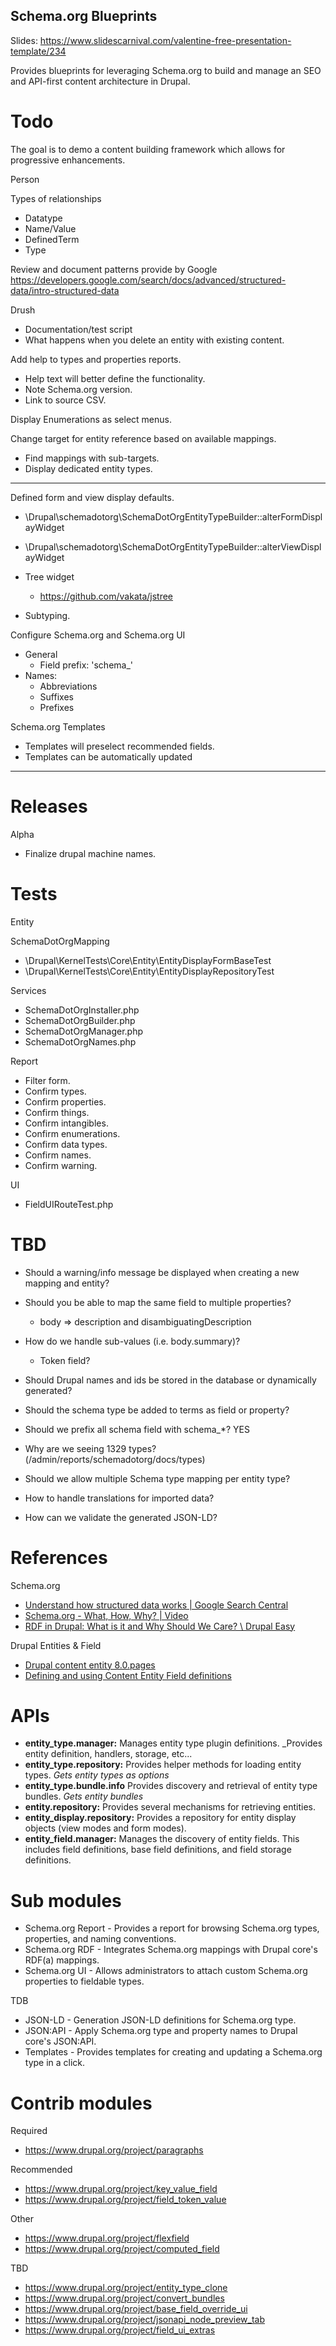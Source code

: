 Schema.org Blueprints
---------------------
Slides: https://www.slidescarnival.com/valentine-free-presentation-template/234

Provides blueprints for leveraging Schema.org to build and manage an SEO and API-first content architecture in Drupal.

# Todo

The goal is to demo a content building framework which allows for progressive enhancements.

Person

Types of relationships
- Datatype
- Name/Value
- DefinedTerm
- Type

Review and document patterns provide by Google
https://developers.google.com/search/docs/advanced/structured-data/intro-structured-data

Drush
- Documentation/test script
- What happens when you delete an entity with existing content.

Add help to types and properties reports.
- Help text will better define the functionality.
- Note Schema.org version.
- Link to source CSV.

Display Enumerations as select menus.

Change target for entity reference based on available mappings.
- Find mappings with sub-targets.
- Display dedicated entity types.

--------------------------------------------------------------------------------

Defined form and view display defaults.
- \Drupal\schemadotorg\SchemaDotOrgEntityTypeBuilder::alterFormDisplayWidget
- \Drupal\schemadotorg\SchemaDotOrgEntityTypeBuilder::alterViewDisplayWidget

- Tree widget
  - https://github.com/vakata/jstree

- Subtyping.

Configure Schema.org and Schema.org UI
- General
  - Field prefix: 'schema_'
- Names:
  - Abbreviations
  - Suffixes
  - Prefixes

Schema.org Templates
  - Templates will preselect recommended fields.
  - Templates can be automatically updated

--------------------------------------------------------------------------------

# Releases

Alpha
- Finalize drupal machine names.

# Tests

Entity

SchemaDotOrgMapping
- \Drupal\KernelTests\Core\Entity\EntityDisplayFormBaseTest
- \Drupal\KernelTests\Core\Entity\EntityDisplayRepositoryTest

Services

- SchemaDotOrgInstaller.php
- SchemaDotOrgBuilder.php
- SchemaDotOrgManager.php
- SchemaDotOrgNames.php

Report

- Filter form.
- Confirm types.
- Confirm properties.
- Confirm things.
- Confirm intangibles.
- Confirm enumerations.
- Confirm data types.
- Confirm names.
- Confirm warning.

UI
- FieldUIRouteTest.php

# TBD

- Should a warning/info message be displayed when creating a new mapping
  and entity?

- Should you be able to map the same field to multiple properties?
  - body => description and disambiguatingDescription

- How do we handle sub-values (i.e. body.summary)?
  - Token field?

- Should Drupal names and ids be stored in the database or dynamically generated?

- Should the schema type be added to terms as field or property?

- Should we prefix all schema field with schema_*? YES

- Why are we seeing 1329 types? (/admin/reports/schemadotorg/docs/types)

- Should we allow multiple Schema type mapping per entity type?

- How to handle translations for imported data?

- How can we validate the generated JSON-LD?

# References

Schema.org

- [Understand how structured data works | Google Search Central](https://developers.google.com/search/docs/advanced/structured-data/intro-structured-data)
- [Schema.org - What, How, Why? | Video](https://www.youtube.com/watch?v=hcahQfN5u9Y)
- [RDF in Drupal: What is it and Why Should We Care? \ Drupal Easy](https://www.drupaleasy.com/blogs/ultimike/2009/06/rdf-drupal-what-it-and-why-should-we-care)

Drupal Entities & Field

- [Drupal content entity 8.0.pages](https://paperzz.com/doc/7052675/drupal-content-entity-8.0.pages)
- [Defining and using Content Entity Field definitions](https://www.drupal.org/docs/drupal-apis/entity-api/defining-and-using-content-entity-field-definitions)

# APIs

- **entity_type.manager:**
  Manages entity type plugin definitions.
  _Provides entity definition, handlers, storage, etc...
- **entity_type.repository:**
  Provides helper methods for loading entity types.
  _Gets entity types as options_
- **entity_type.bundle.info**
  Provides discovery and retrieval of entity type bundles.
  _Gets entity bundles_
- **entity.repository:**
  Provides several mechanisms for retrieving entities.
- **entity_display.repository:**
  Provides a repository for entity display objects (view modes and form modes).
- **entity_field.manager:**
  Manages the discovery of entity fields. This includes field definitions, base field definitions, and field storage definitions.


# Sub modules

- Schema.org Report - Provides a report for browsing Schema.org types, properties, and naming conventions.
- Schema.org RDF - Integrates Schema.org mappings with Drupal core's RDF(a) mappings.
- Schema.org UI - Allows administrators to attach custom Schema.org properties to fieldable types.

TDB

- JSON-LD - Generation JSON-LD definitions for Schema.org type.
- JSON:API - Apply Schema.org type and property names to Drupal core's JSON:API.
- Templates - Provides templates for creating and updating a Schema.org type in a click.

# Contrib modules

Required
- https://www.drupal.org/project/paragraphs

Recommended
- https://www.drupal.org/project/key_value_field
- https://www.drupal.org/project/field_token_value

Other
- https://www.drupal.org/project/flexfield
- https://www.drupal.org/project/computed_field

TBD
- https://www.drupal.org/project/entity_type_clone
- https://www.drupal.org/project/convert_bundles
- https://www.drupal.org/project/base_field_override_ui
- https://www.drupal.org/project/jsonapi_node_preview_tab
- https://www.drupal.org/project/field_ui_extras

